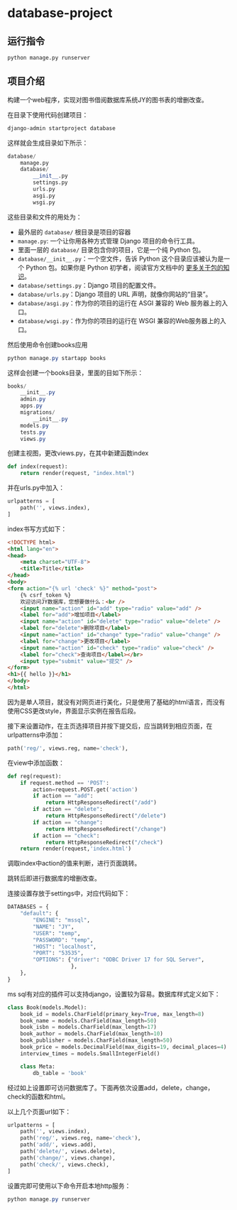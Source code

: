 # database-project

## 运行指令

```shell
python manage.py runserver
```

## 项目介绍

构建一个web程序，实现对图书借阅数据库系统JY的图书表的增删改查。

在目录下使用代码创建项目：

```powershell
django-admin startproject database
```

这样就会生成目录如下所示：

```python
database/
    manage.py
    database/
        __init__.py
        settings.py
        urls.py
        asgi.py
        wsgi.py
```

这些目录和文件的用处为：

- 最外层的 `database/` 根目录是项目的容器
- `manage.py`: 一个让你用各种方式管理 Django 项目的命令行工具。
- 里面一层的 `database/` 目录包含你的项目，它是一个纯 Python 包。
- `database/__init__.py`：一个空文件，告诉 Python 这个目录应该被认为是一个 Python 包。如果你是 Python 初学者，阅读官方文档中的 [更多关于包的知识](https://docs.python.org/3/tutorial/modules.html#tut-packages "(在 Python v3.10)")。
- `database/settings.py`：Django 项目的配置文件。
- `database/urls.py`：Django 项目的 URL 声明，就像你网站的“目录”。
- `database/asgi.py`：作为你的项目的运行在 ASGI 兼容的 Web 服务器上的入口。
- `database/wsgi.py`：作为你的项目的运行在 WSGI 兼容的Web服务器上的入口。

然后使用命令创建books应用

```powershell
python manage.py startapp books
```

这样会创建一个books目录，里面的目如下所示：

```powershell
books/
    __init__.py
    admin.py
    apps.py
    migrations/
        __init__.py
    models.py
    tests.py
    views.py
```

创建主视图，更改views.py，在其中新建函数index

```python
def index(request):
    return render(request, "index.html")
```

并在urls.py中加入：

```python
urlpatterns = [
    path('', views.index),
]
```

index书写方式如下：

```html
<!DOCTYPE html>
<html lang="en">
<head>
    <meta charset="UTF-8">
    <title>Title</title>
</head>
<body>
<form action="{% url 'check' %}" method="post">
    {% csrf_token %}
    欢迎访问JY数据库，您想要做什么：<br />
    <input name="action" id="add" type="radio" value="add" />
    <label for="add">增加项目</label>
    <input name="action" id="delete" type="radio" value="delete" />
    <label for="delete">删除项目</label>
    <input name="action" id="change" type="radio" value="change" />
    <label for="change">更改项目</label>
    <input name="action" id="check" type="radio" value="check" />
    <label for="check">查询项目</label></br>
    <input type="submit" value="提交" />
</form>
<h1>{{ hello }}</h1>
</body>
</html>
```

因为是单人项目，就没有对网页进行美化，只是使用了基础的html语言，而没有使用CSS更改style，界面显示实例在报告后段。

接下来设置动作，在主页选择项目并按下提交后，应当跳转到相应页面，在urlpatterns中添加：

```python
path('reg/', views.reg, name='check'),
```

在view中添加函数：

```python
def reg(request):
    if request.method == 'POST':
        action=request.POST.get('action')
        if action == "add":
            return HttpResponseRedirect("/add")
        if action == "delete":
            return HttpResponseRedirect("/delete")
        if action == "change":
            return HttpResponseRedirect("/change")
        if action == "check":
            return HttpResponseRedirect("/check")
    return render(request,'index.html')
```

调取index中action的值来判断，进行页面跳转。

跳转后即进行数据库的增删改查。

连接设置存放于settings中，对应代码如下：

```python
DATABASES = {
    "default": {
        "ENGINE": "mssql",
        "NAME": "JY",
        "USER": "temp",
        "PASSWORD": "temp",
        "HOST": "localhost",
        "PORT": "53535",
        "OPTIONS": {"driver": "ODBC Driver 17 for SQL Server",
                    },
    },
}
```

ms sql有对应的插件可以支持django，设置较为容易。数据库样式定义如下：

```python
class Book(models.Model):
    book_id = models.CharField(primary_key=True, max_length=8)
    book_name = models.CharField(max_length=50)
    book_isbn = models.CharField(max_length=17)
    book_author = models.CharField(max_length=10)
    book_publisher = models.CharField(max_length=50)
    book_price = models.DecimalField(max_digits=19, decimal_places=4)
    interview_times = models.SmallIntegerField()

    class Meta:
        db_table = 'book'
```

经过如上设置即可访问数据库了。下面再依次设置add，delete，change，check的函数和html。

以上几个页面url如下：

```python
urlpatterns = [
    path('', views.index),
    path('reg/', views.reg, name='check'),
    path('add/', views.add),
    path('delete/', views.delete),
    path('change/', views.change),
    path('check/', views.check),
]
```

设置完即可使用以下命令开启本地http服务：

```powershell
python manage.py runserver
```